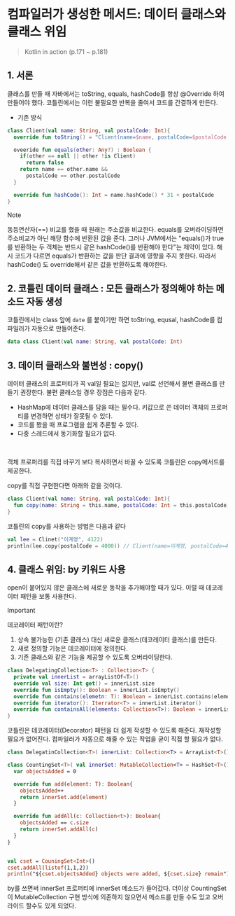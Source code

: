 # 컴파일러가 생성한 메서드: 데이터 클래스와 클래스 위임

> Kotlin in action (p.171 ~ p.181)

## 1. 서론
클래스를 만들 때 자바에서는 toString, equals, hashCode를 항상 @Override 하여 만들어야 했다.
코틀린에서는 이런 불필요한 반복을 줄여서 코드를 간결하게 만든다.

- 기존 방식
```kotlin
class Client(val name: String, val postalCode: Int){
  override fun toString() = "Client(name=$name, postalCode=$postalCode)"

  oveeride fun equals(other: Any?) : Boolean {
    if(other == null || other !is Client)
      return false
    return name == other.name &&
      postalCode == other.postalCode
  }

  override fun hashCode(): Int = name.hashCode() * 31 + postalCode
}
```

> [!NOTE]
> 동등연산자(==) 비교를 했을 때 원래는 주소값을 비교한다. equals를 오버라이딩하면 주소비교가 아닌 해당 함수에 반환된 값을 준다.
> 그러나 JVM에서는 "equals()가 true를 반환하는 두 객체는 반드시 같은 hashCode()를 반환해야 한다"는 제약이 있다. 해시 코드가 다르면 equals가 반환하는 값을 판단 결과에 영향을 주지 못한다. 따라서 hashCode() 도 override해서 같은 값을 반환하도록 해야한다.



## 2. 코틀린 데이터 클래스 : 모든 클래스가 정의해야 하는 메소드 자동 생성

코틀린에서는 class 앞에 `date` 를 붙이기만 하면 toString, equsal, hashCode를 컴파일러가 자동으로 만들어준다.

```kotlin
data class Client(val name: String, val postalCode: Int)
```

## 3. 데이터 클래스와 불변성 : copy() 

데이터 클래스의 프로퍼티가 꼭 val일 필요는 없지만, val로 선언해서 불변 클래스를 만들기 권장한다.
불편 클래스일 경우 장점은 다음과 같다.

- HashMap에 데이터 클래스를 담을 때는 필수다. 키값으로 쓴 데이터 객체의 프로퍼티를 변경하면 상태가 잘못될 수 있다.
- 코드를 봤을 때 프로그램을 쉽게 추론할 수 있다.
- 다중 스레드에서 동기화할 필요가 없다.

<br/>

객체 프로퍼리를 직접 바꾸기 보다 복사하면서 바꿀 수 있도록 코틀린은 copy메서드를 제공한다.

copy를 직접 구현한다면 아래와 같을 것이다.
```kotlin
class Client(val name: String, val postalCode: Int){
  fun copy(name: String = this.name, postalCode: Int = this.postalCode) = Client(name, postalCode)
}
```

코틀린의 copy를 사용하는 방법은 다음과 같다
```kotlin
val lee = Clinet("이계영", 4122)
println(lee.copy(postalCode = 4000)) // Client(name=이계영, postalCode=4000)
```


## 4. 클래스 위임: by 키워드 사용

open이 붙어있지 않은 클래스에 새로운 동작을 추가해야할 때가 있다. 이럴 때 데코레이터 패턴을 보통 사용한다.

> [!IMPORTANT]
> 데코레이터 패턴이란?
>
> 1. 상속 불가능한 (기존 클래스) 대신 새로운 클래스(데코레이터 클래스)를 만든다.
> 2. 새로 정의할 기능은 데코레이터에 정의한다.
> 3. 기존 클래스와 같은 기능을 제공할 수 있도록 오버라이딩한다.


```kotlin
class DelegatingCollection<T> : Collection<T> {
  private val innerList = arrayListOf<T>()
  override val size: Int get() = innerList.size
  override fun isEmpty(): Boolean = innerList.isEmpty()
  override fun contains(elemetn: T): Boolean = innerList.contains(element)
  override fun iterator(): Iterrator<T> = innerList.iterator()
  override fun containsAll(elements: Collection<T>): Boolean = innerList.containsAll(elements)
}
```

코틀린은 데코레이터(Decorator) 패턴을 더 쉽게 작성할 수 있도록 해준다.
재작성할 필요가 없어진다. 컴파일러가 자동으로 해줄 수 있는 작업을 굳이 직접 할 필요가 없다.

```kotlin
class DelegatinCollection<T>( innerList: Collection<T> = ArrayList<T>() ) : Collection<T> by innerList {}
```


```kotlin
class CountingSet<T>( val innerSet: MutableCollection<T> = HashSet<T>() ) : mutableCollection<T> by innerSet{ // 위임
  var objectsAdded = 0

  override fun add(element: T): Boolean{
    objectsAdded++
    return innerSet.add(element)
  }

  override fun addAll(c: Collection<t>): Boolean{
    objectsAdded == c.size
    return innerSet.addAll(c)
  }
}


val cset = CouningSet<Int>()
cset.addAll(listof(1,1,2))
println("${cset.objectsAdded} objects were added, ${cset.size} remain") // 3 objects were added, 2 remain

```

by를 쓰면써 innerSet 프로퍼티에 innerSet 메소드가 들어갔다.
더이상 CountingSet이 MutableCollection 구현 방식에 의존하지 않으면서 메소드를 만들 수도 있고 오버라이드 할수도 있게 되었다.
